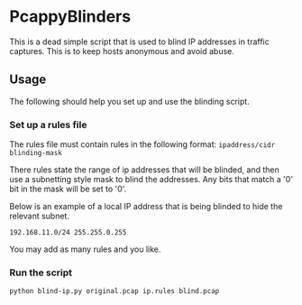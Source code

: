 # PcappyBlinders

This is a dead simple script that is used to blind IP addresses in traffic captures. This is to keep hosts anonymous and avoid abuse.

## Usage

The following should help you set up and use the blinding script.

### Set up a rules file

The rules file must contain rules in the following format: `ipaddress/cidr blinding-mask`

There rules state the range of ip addresses that will be blinded, and then use a subnetting style mask to blind the addresses. Any bits that match a '0' bit in the mask will be set to '0'.

Below is an example of a local IP address that is being blinded to hide the relevant subnet.

`192.168.11.0/24 255.255.0.255`

You may add as many rules and you like.

### Run the script

`python blind-ip.py original.pcap ip.rules blind.pcap`
